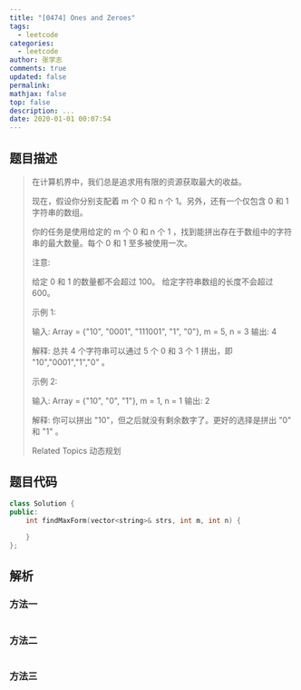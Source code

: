 ```yaml
---
title: "[0474] Ones and Zeroes"
tags:
  - leetcode
categories:
  - leetcode
author: 张学志
comments: true
updated: false
permalink:
mathjax: false
top: false
description: ...
date: 2020-01-01 00:07:54
---
```


## 题目描述

> 在计算机界中，我们总是追求用有限的资源获取最大的收益。 
> 
> 现在，假设你分别支配着 m 个 0 和 n 个 1。另外，还有一个仅包含 0 和 1 字符串的数组。 
> 
> 你的任务是使用给定的 m 个 0 和 n 个 1 ，找到能拼出存在于数组中的字符串的最大数量。每个 0 和 1 至多被使用一次。 
> 
> 注意: 
> 
> 
> 给定 0 和 1 的数量都不会超过 100。 
> 给定字符串数组的长度不会超过 600。 
> 
> 
> 示例 1: 
> 
> 
> 输入: Array = {"10", "0001", "111001", "1", "0"}, m = 5, n = 3
> 输出: 4
> 
> 解释: 总共 4 个字符串可以通过 5 个 0 和 3 个 1 拼出，即 "10","0001","1","0" 。
> 
> 
> 示例 2: 
> 
> 
> 输入: Array = {"10", "0", "1"}, m = 1, n = 1
> 输出: 2
> 
> 解释: 你可以拼出 "10"，但之后就没有剩余数字了。更好的选择是拼出 "0" 和 "1" 。
> 
> Related Topics 动态规划

## 题目代码

```cpp
class Solution {
public:
    int findMaxForm(vector<string>& strs, int m, int n) {
        
    }
};
```

## 解析

### 方法一

```cpp

```

### 方法二

```cpp

```

### 方法三

```cpp

```


